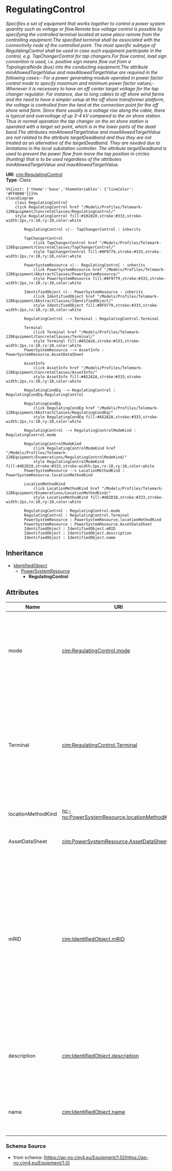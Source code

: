 # RegulatingControl

_Specifies a set of equipment that works together to control a power system quantity such as voltage or flow.Remote bus voltage control is possible by specifying the controlled terminal located at some place remote from the controlling equipment.The specified terminal shall be associated with the connectivity node of the controlled point.  The most specific subtype of RegulatingControl shall be used in case such equipment participate in the control, e.g. TapChangerControl for tap changers.For flow control, load sign convention is used, i.e. positive sign means flow out from a TopologicalNode (bus) into the conducting equipment.The attribute minAllowedTargetValue and maxAllowedTargetValue are required in the following cases:- For a power generating module operated in power factor control mode to specify maximum and minimum power factor values;- Whenever it is necessary to have an off center target voltage for the tap changer regulator. For instance, due to long cables to off shore wind farms and the need to have a simpler setup at the off shore transformer platform, the voltage is controlled from the land at the connection point for the off shore wind farm. Since there usually is a voltage rise along the cable, there is typical and overvoltage of up 3-4 kV compared to the on shore station. Thus in normal operation the tap changer on the on shore station is operated with a target set point, which is in the lower parts of the dead band.The attributes minAllowedTargetValue and maxAllowedTargetValue are not related to the attribute targetDeadband and thus they are not treated as an alternative of the targetDeadband. They are needed due to limitations in the local substation controller. The attribute targetDeadband is used to prevent the power flow from move the tap position in circles (hunting) that is to be used regardless of the attributes minAllowedTargetValue and maxAllowedTargetValue._

**URI**: [cim:RegulatingControl](https://cim.ucaiug.io/ns#RegulatingControl)<br />
**Type**: Class

```mermaid
%%{init: {'theme':'base','themeVariables': {'lineColor': '#FF0000'}}}%%
classDiagram
    class RegulatingControl
    click RegulatingControl href "/Models/Profiles/Telemark-120Equipment/ConcreteClasses/RegulatingControl/"
    style RegulatingControl fill:#102820,stroke:#333,stroke-width:2px,rx:10,ry:10,color:white

        RegulatingControl <|-- TapChangerControl : inherits

        TapChangerControl
            click TapChangerControl href "/Models/Profiles/Telemark-120Equipment/ConcreteClasses/TapChangerControl/"
            style TapChangerControl fill:#8F9779,stroke:#333,stroke-width:2px,rx:10,ry:10,color:white
     
        PowerSystemResource <|-- RegulatingControl : inherits
            click PowerSystemResource href "/Models/Profiles/Telemark-120Equipment/AbstractClasses/PowerSystemResource/"
            style PowerSystemResource fill:#8F9779,stroke:#333,stroke-width:2px,rx:10,ry:10,color:white
     
        IdentifiedObject <|-- PowerSystemResource : inherits
            click IdentifiedObject href "/Models/Profiles/Telemark-120Equipment/AbstractClasses/IdentifiedObject/"
            style IdentifiedObject fill:#8F9779,stroke:#333,stroke-width:2px,rx:10,ry:10,color:white

        RegulatingControl --> Terminal : RegulatingControl.Terminal

        Terminal
            click Terminal href "/Models/Profiles/Telemark-120Equipment/ConcreteClasses/Terminal/"
            style Terminal fill:#A52A2A,stroke:#333,stroke-width:2px,rx:10,ry:10,color:white
        PowerSystemResource --> AssetInfo : PowerSystemResource.AssetDataSheet

        AssetInfo
            click AssetInfo href "/Models/Profiles/Telemark-120Equipment/ConcreteClasses/AssetInfo/"
            style AssetInfo fill:#A52A2A,stroke:#333,stroke-width:2px,rx:10,ry:10,color:white

        RegulatingCondEq --> RegulatingControl : RegulatingCondEq.RegulatingControl

        RegulatingCondEq
            click RegulatingCondEq href "/Models/Profiles/Telemark-120Equipment/AbstractClasses/RegulatingCondEq/"
            style RegulatingCondEq fill:#A52A2A,stroke:#333,stroke-width:2px,rx:10,ry:10,color:white

        RegulatingControl --> RegulatingControlModeKind : RegulatingControl.mode

        RegulatingControlModeKind
            click RegulatingControlModeKind href "/Models/Profiles/Telemark-120Equipment/Enumerations/RegulatingControlModeKind/"
            style RegulatingControlModeKind fill:#4D2D18,stroke:#333,stroke-width:2px,rx:10,ry:10,color:white
        PowerSystemResource --> LocationMethodKind : PowerSystemResource.locationMethodKind

        LocationMethodKind
            click LocationMethodKind href "/Models/Profiles/Telemark-120Equipment/Enumerations/LocationMethodKind/"
            style LocationMethodKind fill:#4D2D18,stroke:#333,stroke-width:2px,rx:10,ry:10,color:white

        RegulatingControl : RegulatingControl.mode
        RegulatingControl : RegulatingControl.Terminal
        PowerSystemResource : PowerSystemResource.locationMethodKind
        PowerSystemResource : PowerSystemResource.AssetDataSheet
        IdentifiedObject : IdentifiedObject.mRID
        IdentifiedObject : IdentifiedObject.description
        IdentifiedObject : IdentifiedObject.name
```

## Inheritance
* [IdentifiedObject](/Models/Profiles/Telemark-120Equipment/AbstractClasses/IdentifiedObject/)
    * [PowerSystemResource](/Models/Profiles/Telemark-120Equipment/AbstractClasses/PowerSystemResource/)
        * **RegulatingControl**

## Attributes
| Name | URI | Cardinality and Range | Description | Inheritance |
| ---  | --- | --- | --- | --- |
| mode | [cim:RegulatingControl.mode](https://cim.ucaiug.io/ns#RegulatingControl.mode) | 0..1 RegulatingControlModeKind | The regulating control mode presently available.  This specification allows for determining the kind of regulation without need for obtaining the units from a schedule. | direct |
| Terminal | [cim:RegulatingControl.Terminal](https://cim.ucaiug.io/ns#RegulatingControl.Terminal) | 0..1 Terminal | The terminal associated with this regulating control.  The terminal is associated instead of a node, since the terminal could connect into either a topological node or a connectivity node.  Sometimes it is useful to model regulation at a terminal of a bus bar object. | direct |
| locationMethodKind | [nc-no:PowerSystemResource.locationMethodKind](http://cim4.eu/ns/nc-no#PowerSystemResource.locationMethodKind) | 0..1 LocationMethodKind | Possible methods to derive geographical location. | PowerSystemResource |
| AssetDataSheet | [cim:PowerSystemResource.AssetDataSheet](https://cim.ucaiug.io/ns#PowerSystemResource.AssetDataSheet) | 0..1 AssetInfo | Datasheet information for this power system resource. | PowerSystemResource |
| mRID | [cim:IdentifiedObject.mRID](https://cim.ucaiug.io/ns#IdentifiedObject.mRID) | 0..1 string | Master resource identifier issued by a model authority. The mRID is unique within an exchange context. Global uniqueness is easily achieved by using a UUID, as specified in RFC 4122, for the mRID. The use of UUID is strongly recommended.For CIMXML data files in RDF syntax conforming to IEC 61970-552, the mRID is mapped to rdf:ID or rdf:about attributes that identify CIM object elements. | IdentifiedObject |
| description | [cim:IdentifiedObject.description](https://cim.ucaiug.io/ns#IdentifiedObject.description) | 0..1 string | The description is a free human readable text describing or naming the object. It may be non unique and may not correlate to a naming hierarchy. | IdentifiedObject |
| name | [cim:IdentifiedObject.name](https://cim.ucaiug.io/ns#IdentifiedObject.name) | 0..1 string | The name is any free human readable and possibly non unique text naming the object. | IdentifiedObject |

### Schema Source
* from schema: [https://ap-no.cim4.eu/Equipment/1.0](https://ap-no.cim4.eu/Equipment/1.0)
